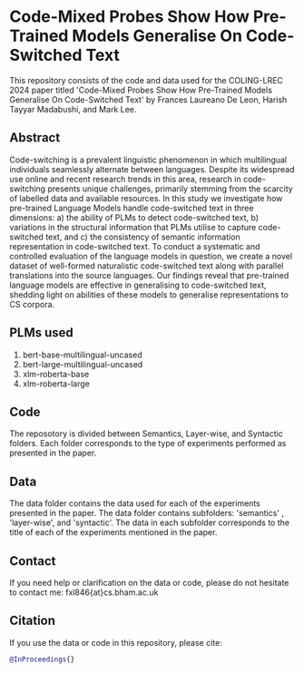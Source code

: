 # Code-Mixed Probes Show How Pre-Trained Models Generalise On Code-Switched Text 
This repository consists of the code and data used for the COLING-LREC 2024 paper titled 'Code-Mixed Probes Show How Pre-Trained Models Generalise On Code-Switched Text' by Frances Laureano De Leon, Harish Tayyar Madabushi, and Mark Lee.

## Abstract
Code-switching is a prevalent linguistic phenomenon in which multilingual individuals seamlessly alternate between languages. Despite its widespread use online and recent research trends in this area, research in code-switching presents unique challenges, primarily stemming from the scarcity of labelled data and available resources. In this study we investigate how pre-trained Language Models handle code-switched text in three dimensions: a) the ability of PLMs to detect code-switched text, b) variations in the structural information that PLMs utilise to capture code-switched text, and c) the consistency of semantic information representation in code-switched text. To conduct a systematic and controlled evaluation of the language models in question, we create a novel dataset of well-formed naturalistic code-switched text along with parallel translations into the source languages. Our findings reveal that pre-trained language models are effective in generalising to code-switched text, shedding light on abilities of these models to generalise representations to CS corpora.

## PLMs used
1. bert-base-multilingual-uncased
2. bert-large-multilingual-uncased
3. xlm-roberta-base
4. xlm-roberta-large

## Code
The reposotory is divided between Semantics, Layer-wise, and Syntactic folders. Each folder corresponds to the type of experiments performed as presented in the paper. 

## Data

The data folder contains the data used for each of the experiments presented in the paper. The data folder contains subfolders: 'semantics' , 'layer-wise', and 'syntactic'. The data in each subfolder corresponds to the title of each of the experiments mentioned in the paper. 

## Contact

If you need help or clarification on the data or code, please do not hesitate to contact me: fxl846{at}cs.bham.ac.uk

## Citation

If you use the data or code in this repository, please cite:
```bibtex
@InProceedings{}
```




